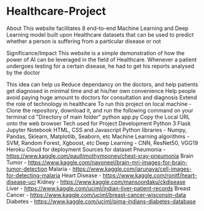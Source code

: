 # Healthcare-Project

About
This website facilitates 8 end-to-end Machine Learning and Deep Learning model built upon Healthcare datasets that can be used to predict whether a person is suffering from a particular disease or not

Significance/Impact
This website is a simple demonstration of how the power of AI can be leveraged in the field of Healthcare. Whenever a patient undergoes testing for a certain disease, he had to get his reports analysed by the doctor

This idea can help us
Reduce dependancy on the doctors, and help patients get diagnosed in minimal time and at his/her own convenience
Help people avoid paying huge amount to doctors for consultation and diagnosis
Extend the role of technology in healthcare
To run this project on local machine - Clone the repository, download it, and run the following command on your terminal
cd "Directory of main folder"
python app.py
Copy the Local URL onto the web browser
Tech used for Project Development
Python 3
Flask
Jupyter Notebook
HTML, CSS and Javascript
Python libraries - Numpy, Pandas, Sklearn, Matplotlib, Seaborn, etc
Machine Learning algorithms - SVM, Random Forest, Xgboost, etc
Deep Learning - CNN, ResNet50, VGG19
Heroku Cloud for deployment
Sources for dataset
Pneumonia - https://www.kaggle.com/paultimothymooney/chest-xray-pneumonia
Brain Tumor - https://www.kaggle.com/navoneel/brain-mri-images-for-brain-tumor-detection
Malaria - https://www.kaggle.com/iarunava/cell-images-for-detecting-malaria
Heart Disease - https://www.kaggle.com/ronitf/heart-disease-uci
Kidney - https://www.kaggle.com/mansoordaku/ckdisease
Liver - https://www.kaggle.com/uciml/indian-liver-patient-records
Breast Cancer - https://www.kaggle.com/uciml/breast-cancer-wisconsin-data
Diabetes - https://www.kaggle.com/uciml/pima-indians-diabetes-database
